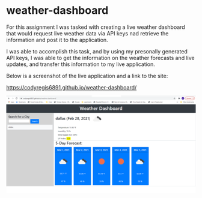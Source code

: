 # weather-dashboard

For this assignment I was tasked with creating a live weather dashboard that would request live weather data via API keys nad retrieve the information and post it to the application.  

I was able to accomplish this task, and by using my presonally generated API keys, I was able to get the information on the weather forecasts and live updates, and transfer this information to my live application. 

Below is a screenshot of the live application and a link to the site:

https://codyregis6891.github.io/weather-dashboard/

![Screenshot of live application.](./assets/images/weather-screenshot.png)